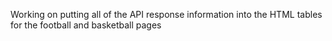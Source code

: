 Working on putting all of the API response information into the HTML tables for the football and basketball pages